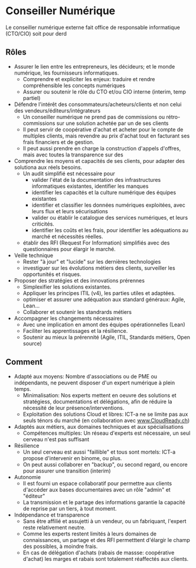 # Conseiller Numérique
Le conseiller numérique externe fait office de responsable informatique (CTO/CIO) soit pour derd

## Rôles ##
* Assurer le lien entre les entrepreneurs, les décideurs; et le monde numérique, les fournisseurs informatiques.
  * Comprendre et expliciter les enjeux: traduire et rendre compréhensible les concepts numériques
  * Assurer ou soutenir le rôle du CTO et/ou CIO interne (interim, temp partiel)
* Défendre l'intérêt des consommateurs/acheteurs/clients et non celui des vendeurs/éditeurs/intégrateurs
  * Un conseiller numérique ne prend pas de commissions ou rétro-commissions sur une solution achetée par un de ses clients
  * Il peut servir de coopérative d'achat et acheter pour le compte de multiples clients, mais revendre au prix d'achat tout en facturant ses frais financiers et de gestion.
  * Il peut aussi prendre en charge la construction d'appels d'offres, mais avec toutes la transparence sur des
* Comprendre les moyens et capacités de ses clients, pour adapter des solutiona aux réels besoins.
  * Un audit simplifié est nécessaire pour
    * valider l'état de la documentation des infrastructures informatiques existantes, identifier les manques
    * identifier les capacités et la culture numérique des équipes existantes
    * identifier et classifier les données numériques exploitées, avec leurs flux et leurs sécurisations
    * valider ou établir le catalogue des services numériques, et leurs criticités.
    * identifier les coûts et les frais, pour identifier les adéquations au marché et nécessités réelles.
  * établir des RFI (Request For Information) simplifiés avec des questionnaires pour élargir le marché.
* Veille technique
  * Rester "à jour" et "lucide" sur les dernières technologies
  * investiguer sur les évolutions métiers des clients, surveiller les opportunités et risques.
* Proposer des stratégies et des innovations prérennes
  * Simplexifier les solutions existantes.
  * Appliquer les principes ITIL (v4), les parties utiles et adaptées.
  * optimiser et assurer une adéquation aux standard généraux: Agile, Lean...
  * Collaborer et soutenir les standrards métiers
* Accompagner les changements nécessaires
  * Avec une implication en amont des équipes opérationnelles (Lean)
  * Faciliter les apprentissages et la résilience.
  * Soutenir au mieux la prérennité (Agile, ITIL, Standards métiers, Open source)
  
## Comment ##
* Adapté aux moyens: Nombre d'associations ou de PME ou indépendants, ne peuvent disposer d'un expert numérique à plein temps.
  * Minimalisation: Nos experts mettent en oeuvre des solutions et stratégiess, documentations et délégations, afin de réduire la nécessité de leur présence/interventions.
  * Exploitation des solutions Cloud et libres: ICT-a ne se limite pas aux seuls ténors du marché (en collaboration avec www.CloudReady.ch)
* Adaptés aux métiers, aux domaines techniques et aux spécialisations
  * Compétences multiples: Un réseau d'experts est nécessaire, un seul cerveau n'est pas suffisant
* Résilience
  * Un seul cerveau est aussi "faillible" et tous sont mortels: ICT-a propose d'intervenir en binome, ou plus. 
  * On peut aussi collaborer en "backup", ou second regard, ou encore pour assurer une transition (interim)
* Autonomie
  * Il est fourni un espace collaboratif pour permettre aux clients d'accéder aux bases documentaires avec un rôle "admin" et "éditeur"
  * La transmission et le partage des informations garantie la capacité de reprise par un tiers, à tout moment.
* Indépendance et transparence
  * Sans être affilié et assujetti à un vendeur, ou un fabriquant, l'expert reste relativement neutre.
  * Comme les experts restent limités à leurs domaines de connaissances, un partage et des RFI permetttent d'élargir le champ des possibles, à moindre frais.
  * En cas de délégation d'achats (rabais de massse: coopérative d'achat) les marges et rabais sont totalement réaffectés aux clients.
  
  
